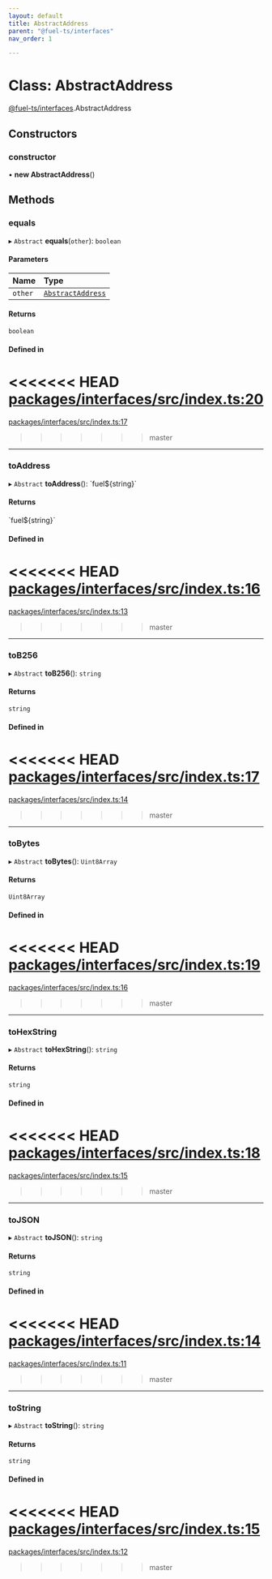 ```yaml
---
layout: default
title: AbstractAddress
parent: "@fuel-ts/interfaces"
nav_order: 1

---
```


# Class: AbstractAddress

[@fuel-ts/interfaces](../index.md).AbstractAddress

## Constructors

### constructor

• **new AbstractAddress**()

## Methods

### equals

▸ `Abstract` **equals**(`other`): `boolean`

#### Parameters

| Name | Type |
| :------ | :------ |
| `other` | [`AbstractAddress`](AbstractAddress.md) |

#### Returns

`boolean`

#### Defined in

<<<<<<< HEAD
[packages/interfaces/src/index.ts:20](https://github.com/FuelLabs/fuels-ts/blob/master/packages/interfaces/src/index.ts#L20)
=======
[packages/interfaces/src/index.ts:17](https://github.com/FuelLabs/fuels-ts/blob/master/packages/interfaces/src/index.ts#L17)
>>>>>>> master

___

### toAddress

▸ `Abstract` **toAddress**(): \`fuel${string}\`

#### Returns

\`fuel${string}\`

#### Defined in

<<<<<<< HEAD
[packages/interfaces/src/index.ts:16](https://github.com/FuelLabs/fuels-ts/blob/master/packages/interfaces/src/index.ts#L16)
=======
[packages/interfaces/src/index.ts:13](https://github.com/FuelLabs/fuels-ts/blob/master/packages/interfaces/src/index.ts#L13)
>>>>>>> master

___

### toB256

▸ `Abstract` **toB256**(): `string`

#### Returns

`string`

#### Defined in

<<<<<<< HEAD
[packages/interfaces/src/index.ts:17](https://github.com/FuelLabs/fuels-ts/blob/master/packages/interfaces/src/index.ts#L17)
=======
[packages/interfaces/src/index.ts:14](https://github.com/FuelLabs/fuels-ts/blob/master/packages/interfaces/src/index.ts#L14)
>>>>>>> master

___

### toBytes

▸ `Abstract` **toBytes**(): `Uint8Array`

#### Returns

`Uint8Array`

#### Defined in

<<<<<<< HEAD
[packages/interfaces/src/index.ts:19](https://github.com/FuelLabs/fuels-ts/blob/master/packages/interfaces/src/index.ts#L19)
=======
[packages/interfaces/src/index.ts:16](https://github.com/FuelLabs/fuels-ts/blob/master/packages/interfaces/src/index.ts#L16)
>>>>>>> master

___

### toHexString

▸ `Abstract` **toHexString**(): `string`

#### Returns

`string`

#### Defined in

<<<<<<< HEAD
[packages/interfaces/src/index.ts:18](https://github.com/FuelLabs/fuels-ts/blob/master/packages/interfaces/src/index.ts#L18)
=======
[packages/interfaces/src/index.ts:15](https://github.com/FuelLabs/fuels-ts/blob/master/packages/interfaces/src/index.ts#L15)
>>>>>>> master

___

### toJSON

▸ `Abstract` **toJSON**(): `string`

#### Returns

`string`

#### Defined in

<<<<<<< HEAD
[packages/interfaces/src/index.ts:14](https://github.com/FuelLabs/fuels-ts/blob/master/packages/interfaces/src/index.ts#L14)
=======
[packages/interfaces/src/index.ts:11](https://github.com/FuelLabs/fuels-ts/blob/master/packages/interfaces/src/index.ts#L11)
>>>>>>> master

___

### toString

▸ `Abstract` **toString**(): `string`

#### Returns

`string`

#### Defined in

<<<<<<< HEAD
[packages/interfaces/src/index.ts:15](https://github.com/FuelLabs/fuels-ts/blob/master/packages/interfaces/src/index.ts#L15)
=======
[packages/interfaces/src/index.ts:12](https://github.com/FuelLabs/fuels-ts/blob/master/packages/interfaces/src/index.ts#L12)
>>>>>>> master

